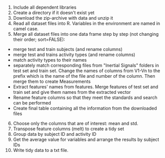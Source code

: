 1. Include all dependent libraries
2. Create a directory if it doesn't exist yet
3. Download the zip-archive with data and unzip it
4. Read all dataset files into R. Variables in the environment are named in camel case.
5. Merge all dataset files into one data frame step by step (not changing their order; sort=FALSE):
* merge test and train subjects (and rename columns)
* merge test and trains activity types (and rename columns)
* match activity types to their names
* separately match corresponding files from "Inertial Signals" folders in test set and train set. Change the names of columns from V1-Vn to the prefix which is the name of the file and number of the column. Then merge them to create Measurements
* Extract features' names from features. Merge features of test set and train set and give them names from the extracted vector
* Rename feature columns so that they meet the standards and search can be performed
* Create final table containing all the information from the downloaded files
6. Choose only the columns that are of interest: mean and std.
7. Transpose feature columns (melt) to create a tidy set
8. Group data by subject ID and activity ID
9. Get the average value for variables and arrange the results by subject IDs
10. Write tidy data to a txt file.
